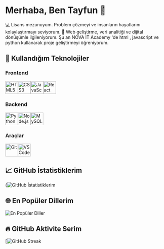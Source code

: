 <!--
# 📊 GitHub Stats:
![](https://github-readme-stats.vercel.app/api?username=tayfuntemur&theme=dark&hide_border=false&include_all_commits=false&count_private=false)<br/>
![](https://github-readme-streak-stats.herokuapp.com/?user=tayfuntemur&theme=dark&hide_border=false)<br/>
![](https://github-readme-stats.vercel.app/api/top-langs/?username=tayfuntemur&theme=dark&hide_border=false&include_all_commits=false&count_private=false&layout=compact)
-->

<!--![Coding GIF](https://media.giphy.com/media/qgQUggAC3Pfv687qPC/giphy.gif)-->


# Merhaba, Ben Tayfun 👋

💻 Lisans mezunuyum. Problem çözmeyi ve insanların hayatlarını kolaylaştırmayı seviyorum.
🚀 Web geliştirme, veri analitiği ve dijital dönüşümle ilgileniyorum.
Şu an NOVA IT Academy 'de html , javascript ve python kullanarak proje  geliştirmeyi öğreniyorum.

  
## 🚀 Kullandığım Teknolojiler
### Frontend
<div style="display: flex; align-items: center;">
  <img src="https://cdn.jsdelivr.net/gh/devicons/devicon/icons/html5/html5-original.svg" alt="HTML5" width="40" height="40"/>
  <img src="https://cdn.jsdelivr.net/gh/devicons/devicon/icons/css3/css3-original.svg" alt="CSS3" width="40" height="40"/>
  <img src="https://cdn.jsdelivr.net/gh/devicons/devicon/icons/javascript/javascript-original.svg" alt="JavaScript" width="40" height="40"/>
  <img src="https://cdn.jsdelivr.net/gh/devicons/devicon/icons/react/react-original.svg" alt="React" width="40" height="40"/>
</div>

### Backend
<div style="display: flex; align-items: center;">
  <img src="https://cdn.jsdelivr.net/gh/devicons/devicon/icons/python/python-original.svg" alt="Python" width="40" height="40"/>
  <img src="https://cdn.jsdelivr.net/gh/devicons/devicon/icons/nodejs/nodejs-original.svg" alt="Node.js" width="40" height="40"/>
  <img src="https://cdn.jsdelivr.net/gh/devicons/devicon/icons/mysql/mysql-original.svg" alt="MySQL" width="40" height="40"/>
</div>

### Araçlar
<div style="display: flex; align-items: center;">
  <img src="https://cdn.jsdelivr.net/gh/devicons/devicon/icons/git/git-original.svg" alt="Git" width="40" height="40"/>
  <img src="https://cdn.jsdelivr.net/gh/devicons/devicon/icons/vscode/vscode-original.svg" alt="VS Code" width="40" height="40"/>
</div>

## 📈 GitHub İstatistiklerim
(![GitHub İstatistiklerim](https://github-readme-stats.vercel.app/api?username=tayfuntemur&theme=dark&hide_border=false&include_all_commits=false&count_private=false)

## 🌐 En Popüler Dillerim
![En Popüler Diller](https://github-readme-stats.vercel.app/api/top-langs/?username=tayfuntemur&theme=dark&hide_border=false&include_all_commits=false&count_private=false&layout=compact)

## 🔥 GitHub Aktivite Serim
[![GitHub Streak](https://github-readme-streak-stats.herokuapp.com/?user=tayfuntemur&theme=dark&hide_border=false)

<!--## 🏆 GitHub Başarımlarım
![GitHub Başarımlarım](https://github-profile-trophy.vercel.app/?username=tayfuntemur&theme=radical&no-frame=true&margin-w=10)-->
